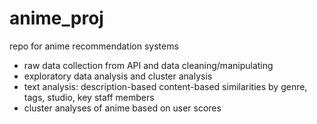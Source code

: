 # anime_proj
repo for anime recommendation systems

* raw data collection from API and data cleaning/manipulating
* exploratory data analysis and cluster analysis
* text analysis: description-based content-based similarities by genre, tags, studio, key staff members
* cluster analyses of anime based on user scores

